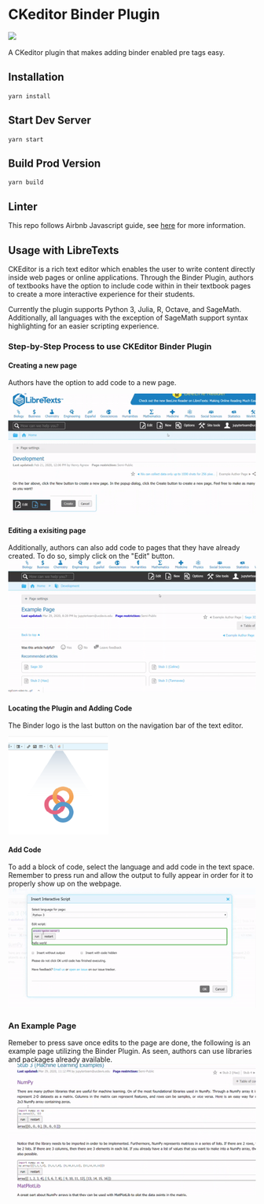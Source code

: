 # CKeditor Binder Plugin
![](https://github.com/LibreTexts/ckeditor-binder-plugin/workflows/Sync%20to%20DigitalOcean%20Spaces/badge.svg?branch=master)

A CKeditor plugin that makes adding binder enabled pre tags easy.

## Installation

```
yarn install
```

## Start Dev Server

```
yarn start
```

## Build Prod Version

```
yarn build
```

## Linter

This repo follows Airbnb Javascript guide, see [here](https://github.com/airbnb/javascript) for more information.


## Usage with LibreTexts

CKEditor is a rich text editor which enables the user to write content directly inside web pages or online applications. Through the Binder Plugin, authors of textbooks have the option to include code within in their textbook pages to create a more interactive experience for their students.




Currently the plugin supports Python 3, Julia, R, Octave, and SageMath. Additionally, all languages with the exception of SageMath support syntax highlighting for an easier scripting experience. 



### Step-by-Step Process to use CKEditor Binder Plugin


#### Creating a new page
Authors have the option to add code to a new page.

![](tutorialVisuals/newPage.gif)

#### Editing a exisiting page
Additionally, authors can also add code to pages that they have already created. To do so, simply click on the "Edit" button.
![](tutorialVisuals/editOld.gif)

#### Locating the Plugin and Adding Code
The Binder logo is the last button on the navigation bar of the text editor.  

![](tutorialVisuals/ckePlugin.png)  

#### Add Code
To add a block of code, select the language and add code in the text space. Remember to press run and allow the output to fully appear in order for it to properly show up on the webpage.
![](tutorialVisuals/addCode.gif) 

### An Example Page
Remeber to press save once edits to the page are done, the following is an example page utilizing the Binder Plugin. As seen, authors can use libraries and packages already available.
![](tutorialVisuals/examplePage.gif)
